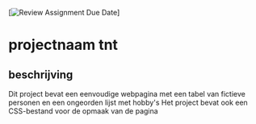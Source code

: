 [![Review Assignment Due Date](https://classroom.github.com/assets/deadline-readme-button-22041afd0340ce965d47ae6ef1cefeee28c7c493a6346c4f15d667ab976d596c.svg)]

# projectnaam tnt

## beschrijving
Dit project bevat een eenvoudige webpagina met een tabel van fictieve personen en een ongeorden lijst met hobby's 
Het project bevat ook een CSS-bestand voor de opmaak van de pagina